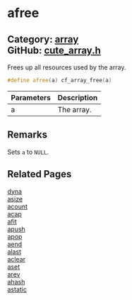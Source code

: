 # afree

Category: [array](https://github.com/RandyGaul/cute_framework/blob/master/docs/api_reference?id=array)  
GitHub: [cute_array.h](https://github.com/RandyGaul/cute_framework/blob/master/include/cute_array.h)  
---

Frees up all resources used by the array.

```cpp
#define afree(a) cf_array_free(a)
```

Parameters | Description
--- | ---
a | The array.

## Remarks

Sets `a` to `NULL`.

## Related Pages

[dyna](https://github.com/RandyGaul/cute_framework/blob/master/docs/array/dyna.md)  
[asize](https://github.com/RandyGaul/cute_framework/blob/master/docs/array/asize.md)  
[acount](https://github.com/RandyGaul/cute_framework/blob/master/docs/array/acount.md)  
[acap](https://github.com/RandyGaul/cute_framework/blob/master/docs/array/acap.md)  
[afit](https://github.com/RandyGaul/cute_framework/blob/master/docs/array/afit.md)  
[apush](https://github.com/RandyGaul/cute_framework/blob/master/docs/array/apush.md)  
[apop](https://github.com/RandyGaul/cute_framework/blob/master/docs/array/apop.md)  
[aend](https://github.com/RandyGaul/cute_framework/blob/master/docs/array/aend.md)  
[alast](https://github.com/RandyGaul/cute_framework/blob/master/docs/array/alast.md)  
[aclear](https://github.com/RandyGaul/cute_framework/blob/master/docs/array/aclear.md)  
[aset](https://github.com/RandyGaul/cute_framework/blob/master/docs/array/aset.md)  
[arev](https://github.com/RandyGaul/cute_framework/blob/master/docs/array/arev.md)  
[ahash](https://github.com/RandyGaul/cute_framework/blob/master/docs/array/ahash.md)  
[astatic](https://github.com/RandyGaul/cute_framework/blob/master/docs/array/astatic.md)  
